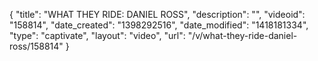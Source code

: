 {
    "title": "WHAT THEY RIDE: DANIEL ROSS",
    "description": "",
    "videoid": "158814",
    "date_created": "1398292516",
    "date_modified": "1418181334",
    "type": "captivate",
    "layout": "video",
    "url": "\/v\/what-they-ride-daniel-ross\/158814"
}